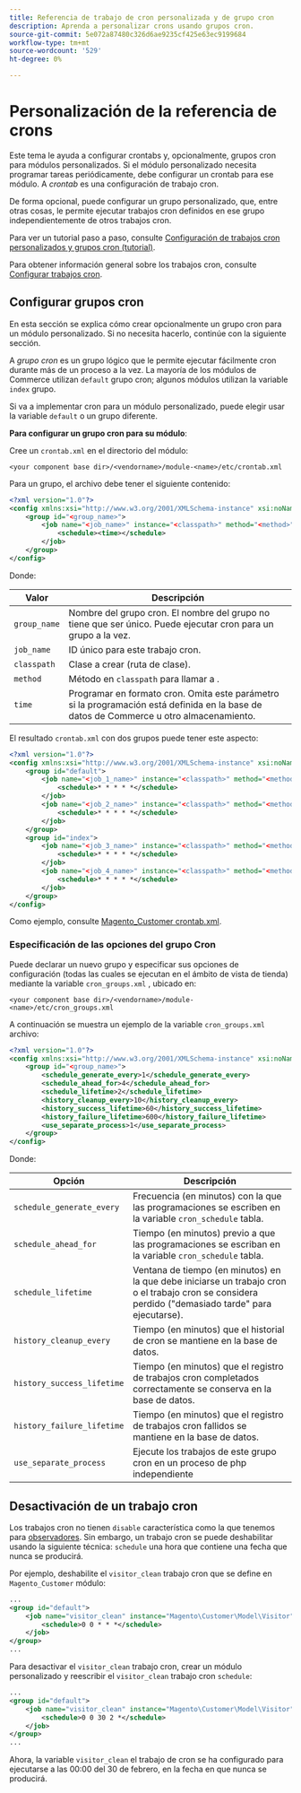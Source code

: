 ```yaml
---
title: Referencia de trabajo de cron personalizada y de grupo cron
description: Aprenda a personalizar crons usando grupos cron.
source-git-commit: 5e072a87480c326d6ae9235cf425e63ec9199684
workflow-type: tm+mt
source-wordcount: '529'
ht-degree: 0%

---
```



# Personalización de la referencia de crons

Este tema le ayuda a configurar crontabs y, opcionalmente, grupos cron para módulos personalizados. Si el módulo personalizado necesita programar tareas periódicamente, debe configurar un crontab para ese módulo. A _crontab_ es una configuración de trabajo cron.

De forma opcional, puede configurar un grupo personalizado, que, entre otras cosas, le permite ejecutar trabajos cron definidos en ese grupo independientemente de otros trabajos cron.

Para ver un tutorial paso a paso, consulte [Configuración de trabajos cron personalizados y grupos cron (tutorial)](custom-cron-tutorial.md).

Para obtener información general sobre los trabajos cron, consulte [Configurar trabajos cron](../cli/configure-cron-jobs.md).

## Configurar grupos cron

En esta sección se explica cómo crear opcionalmente un grupo cron para un módulo personalizado. Si no necesita hacerlo, continúe con la siguiente sección.

A _grupo cron_ es un grupo lógico que le permite ejecutar fácilmente cron durante más de un proceso a la vez. La mayoría de los módulos de Commerce utilizan `default` grupo cron; algunos módulos utilizan la variable `index` grupo.

Si va a implementar cron para un módulo personalizado, puede elegir usar la variable `default` o un grupo diferente.

**Para configurar un grupo cron para su módulo**:

Cree un `crontab.xml` en el directorio del módulo:

```text
<your component base dir>/<vendorname>/module-<name>/etc/crontab.xml
```

Para un grupo, el archivo debe tener el siguiente contenido:

```xml
<?xml version="1.0"?>
<config xmlns:xsi="http://www.w3.org/2001/XMLSchema-instance" xsi:noNamespaceSchemaLocation="urn:magento:module:Magento_Cron:etc/crontab.xsd">
    <group id="<group_name>">
        <job name="<job_name>" instance="<classpath>" method="<method>">
            <schedule><time></schedule>
        </job>
    </group>
</config>
```

Donde:

| Valor | Descripción |
|---|---|
| `group_name` | Nombre del grupo cron. El nombre del grupo no tiene que ser único. Puede ejecutar cron para un grupo a la vez. |
| `job_name` | ID único para este trabajo cron. |
| `classpath` | Clase a crear (ruta de clase). |
| `method` | Método en `classpath` para llamar a . |
| `time` | Programar en formato cron. Omita este parámetro si la programación está definida en la base de datos de Commerce u otro almacenamiento. |

El resultado `crontab.xml` con dos grupos puede tener este aspecto:

```xml
<?xml version="1.0"?>
<config xmlns:xsi="http://www.w3.org/2001/XMLSchema-instance" xsi:noNamespaceSchemaLocation="urn:magento:module:Magento_Cron:etc/crontab.xsd">
    <group id="default">
        <job name="<job_1_name>" instance="<classpath>" method="<method_name>">
            <schedule>* * * * *</schedule>
        </job>
        <job name="<job_2_name>" instance="<classpath>" method="<method_name>">
            <schedule>* * * * *</schedule>
        </job>
    </group>
    <group id="index">
        <job name="<job_3_name>" instance="<classpath>" method="<method_name>">
            <schedule>* * * * *</schedule>
        </job>
        <job name="<job_4_name>" instance="<classpath>" method="<method_name>">
            <schedule>* * * * *</schedule>
        </job>
    </group>
</config>
```

Como ejemplo, consulte [Magento_Customer crontab.xml](https://github.com/magento/magento2/blob/2.4/app/code/Magento/Customer/etc/crontab.xml).

### Especificación de las opciones del grupo Cron

Puede declarar un nuevo grupo y especificar sus opciones de configuración (todas las cuales se ejecutan en el ámbito de vista de tienda) mediante la variable `cron_groups.xml` , ubicado en:

```text
<your component base dir>/<vendorname>/module-<name>/etc/cron_groups.xml
```

A continuación se muestra un ejemplo de la variable `cron_groups.xml` archivo:

```xml
<?xml version="1.0"?>
<config xmlns:xsi="http://www.w3.org/2001/XMLSchema-instance" xsi:noNamespaceSchemaLocation="urn:magento:module:Magento_Cron:etc/cron_groups.xsd">
    <group id="<group_name>">
        <schedule_generate_every>1</schedule_generate_every>
        <schedule_ahead_for>4</schedule_ahead_for>
        <schedule_lifetime>2</schedule_lifetime>
        <history_cleanup_every>10</history_cleanup_every>
        <history_success_lifetime>60</history_success_lifetime>
        <history_failure_lifetime>600</history_failure_lifetime>
        <use_separate_process>1</use_separate_process>
    </group>
</config>
```

Donde:

| Opción | Descripción |
| -------------------------- | ------------------------------------------------------------------------------------------------------ |
| `schedule_generate_every` | Frecuencia (en minutos) con la que las programaciones se escriben en la variable `cron_schedule` tabla. |
| `schedule_ahead_for` | Tiempo (en minutos) previo a que las programaciones se escriban en la variable `cron_schedule` tabla. |
| `schedule_lifetime` | Ventana de tiempo (en minutos) en la que debe iniciarse un trabajo cron o el trabajo cron se considera perdido (&quot;demasiado tarde&quot; para ejecutarse). |
| `history_cleanup_every` | Tiempo (en minutos) que el historial de cron se mantiene en la base de datos. |
| `history_success_lifetime` | Tiempo (en minutos) que el registro de trabajos cron completados correctamente se conserva en la base de datos. |
| `history_failure_lifetime` | Tiempo (en minutos) que el registro de trabajos cron fallidos se mantiene en la base de datos. |
| `use_separate_process` | Ejecute los trabajos de este grupo cron en un proceso de php independiente |

## Desactivación de un trabajo cron

Los trabajos cron no tienen `disable` característica como la que tenemos para [observadores](https://developer.adobe.com/commerce/php/development/components/events-and-observers/#observers). Sin embargo, un trabajo cron se puede deshabilitar usando la siguiente técnica: `schedule` una hora que contiene una fecha que nunca se producirá.

Por ejemplo, deshabilite el `visitor_clean` trabajo cron que se define en `Magento_Customer` módulo:

```xml
...
<group id="default">
    <job name="visitor_clean" instance="Magento\Customer\Model\Visitor" method="clean">
        <schedule>0 0 * * *</schedule>
    </job>
</group>
...
```

Para desactivar el `visitor_clean` trabajo cron, crear un módulo personalizado y reescribir el `visitor_clean` trabajo cron `schedule`:

```xml
...
<group id="default">
    <job name="visitor_clean" instance="Magento\Customer\Model\Visitor" method="clean">
        <schedule>0 0 30 2 *</schedule>
    </job>
</group>
...
```

Ahora, la variable `visitor_clean` el trabajo de cron se ha configurado para ejecutarse a las 00:00 del 30 de febrero, en la fecha en que nunca se producirá.
